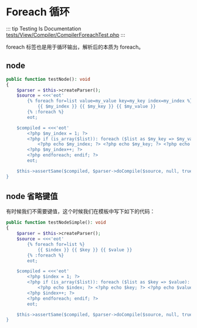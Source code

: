 # Foreach 循环

::: tip Testing Is Documentation
[tests/View/Compiler/CompilerForeachTest.php](https://github.com/hunzhiwange/framework/blob/master/tests/View/Compiler/CompilerForeachTest.php)
:::
    
foreach 标签也是用于循环输出，解析后的本质为 foreach。

## node

``` php
public function testNode(): void
{
    $parser = $this->createParser();
    $source = <<<'eot'
        {% foreach for=list value=my_value key=my_key index=my_index %}
            {{ $my_index }} {{ $my_key }} {{ $my_value }}
        {% :foreach %}
        eot;

    $compiled = <<<'eot'
        <?php $my_index = 1; ?>
        <?php if (is_array($list)): foreach ($list as $my_key => $my_value): ?>
            <?php echo $my_index; ?> <?php echo $my_key; ?> <?php echo $my_value; ?>
        <?php $my_index++; ?>
        <?php endforeach; endif; ?>
        eot;

    $this->assertSame($compiled, $parser->doCompile($source, null, true));
}
```
    
## node 省略键值

有时候我们不需要键值，这个时候我们在模板中写下如下的代码：

``` php
public function testNodeSimple(): void
{
    $parser = $this->createParser();
    $source = <<<'eot'
        {% foreach for=list %}
            {{ $index }} {{ $key }} {{ $value }}
        {% :foreach %}
        eot;

    $compiled = <<<'eot'
        <?php $index = 1; ?>
        <?php if (is_array($list)): foreach ($list as $key => $value): ?>
            <?php echo $index; ?> <?php echo $key; ?> <?php echo $value; ?>
        <?php $index++; ?>
        <?php endforeach; endif; ?>
        eot;

    $this->assertSame($compiled, $parser->doCompile($source, null, true));
}
```